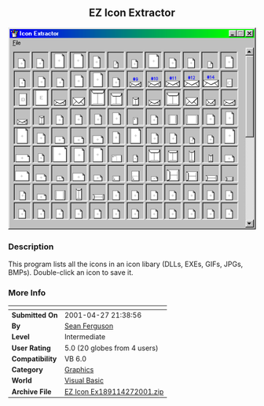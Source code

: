 ﻿<div align="center">

## EZ Icon Extractor

<img src="PIC2001427225132379.gif">
</div>

### Description

This program lists all the icons in an icon libary (DLLs, EXEs, GIFs, JPGs, BMPs). Double-click an icon to save it.
 
### More Info
 


<span>             |<span>
---                |---
**Submitted On**   |2001-04-27 21:38:56
**By**             |[Sean Ferguson](https://github.com/Planet-Source-Code/PSCIndex/blob/master/ByAuthor/sean-ferguson.md)
**Level**          |Intermediate
**User Rating**    |5.0 (20 globes from 4 users)
**Compatibility**  |VB 6\.0
**Category**       |[Graphics](https://github.com/Planet-Source-Code/PSCIndex/blob/master/ByCategory/graphics__1-46.md)
**World**          |[Visual Basic](https://github.com/Planet-Source-Code/PSCIndex/blob/master/ByWorld/visual-basic.md)
**Archive File**   |[EZ Icon Ex189114272001\.zip](https://github.com/Planet-Source-Code/sean-ferguson-ez-icon-extractor__1-22763/archive/master.zip)








